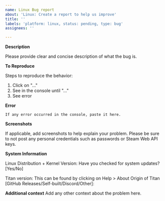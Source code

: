 ```yaml
---
name: Linux Bug report
about: 'Linux: Create a report to help us improve'
title: ''
labels: 'platform: linux, status: pending, type: bug'
assignees: ''

---
```


**Description**

Please provide clear and concise description of what the bug is.

**To Reproduce**

Steps to reproduce the behavior:

1. Click on "..."
2. See in the console until "..."
3. See error

**Error**

```
If any error occurred in the console, paste it here.
```

**Screenshots**

If applicable, add screenshots to help explain your problem. Please be sure to not post any personal credentials such as passwords or Steam Web API keys.

**System Information**

Linux Distribution + Kernel Version: 
Have you checked for system updates? [Yes/No]

Titan version: This can be found by clicking on Help > About
Origin of Titan [GitHub Releases/Self-built/Discord/Other]:

**Additional context**
Add any other context about the problem here.
